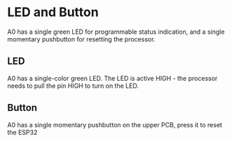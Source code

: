 # LED and Button

A0 has a single green LED for programmable status indication, and a single momentary pushbutton for resetting the processor.

## LED <a id="leds"></a>

A0 has a single-color green LED. The LED is active HIGH - the processor needs to pull the pin HIGH to turn on the LED.

## Button <a id="buttons"></a>

A0 has a single momentary pushbutton on the upper PCB, press it to reset the ESP32



